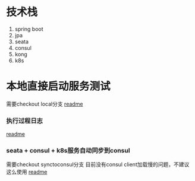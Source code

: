 # 技术栈
1. spring boot
2. jpa
3. seata
4. consul
5. kong
6. k8s

# 本地直接启动服务测试
需要checkout local分支
[readme](https://github.com/pjhu/seata/tree/master/devops/local/readme.MD)

### 执行过程日志
[readme](https://github.com/pjhu/seata/tree/master/devops/local/readme.MD)
### seata + consul + k8s服务自动同步到consul
需要checkout synctoconsul分支
目前没有consul client加载慢的问题，不建议这么使用
[readme](https://github.com/pjhu/seata/tree/master/devops/seata/consul/readme.MD)